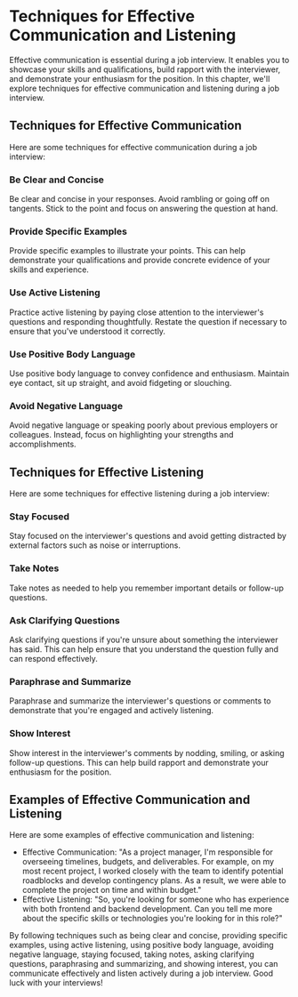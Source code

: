 Techniques for Effective Communication and Listening
===============================================================================================================

Effective communication is essential during a job interview. It enables you to showcase your skills and qualifications, build rapport with the interviewer, and demonstrate your enthusiasm for the position. In this chapter, we'll explore techniques for effective communication and listening during a job interview.

Techniques for Effective Communication
--------------------------------------

Here are some techniques for effective communication during a job interview:

### Be Clear and Concise

Be clear and concise in your responses. Avoid rambling or going off on tangents. Stick to the point and focus on answering the question at hand.

### Provide Specific Examples

Provide specific examples to illustrate your points. This can help demonstrate your qualifications and provide concrete evidence of your skills and experience.

### Use Active Listening

Practice active listening by paying close attention to the interviewer's questions and responding thoughtfully. Restate the question if necessary to ensure that you've understood it correctly.

### Use Positive Body Language

Use positive body language to convey confidence and enthusiasm. Maintain eye contact, sit up straight, and avoid fidgeting or slouching.

### Avoid Negative Language

Avoid negative language or speaking poorly about previous employers or colleagues. Instead, focus on highlighting your strengths and accomplishments.

Techniques for Effective Listening
----------------------------------

Here are some techniques for effective listening during a job interview:

### Stay Focused

Stay focused on the interviewer's questions and avoid getting distracted by external factors such as noise or interruptions.

### Take Notes

Take notes as needed to help you remember important details or follow-up questions.

### Ask Clarifying Questions

Ask clarifying questions if you're unsure about something the interviewer has said. This can help ensure that you understand the question fully and can respond effectively.

### Paraphrase and Summarize

Paraphrase and summarize the interviewer's questions or comments to demonstrate that you're engaged and actively listening.

### Show Interest

Show interest in the interviewer's comments by nodding, smiling, or asking follow-up questions. This can help build rapport and demonstrate your enthusiasm for the position.

Examples of Effective Communication and Listening
-------------------------------------------------

Here are some examples of effective communication and listening:

* Effective Communication: "As a project manager, I'm responsible for overseeing timelines, budgets, and deliverables. For example, on my most recent project, I worked closely with the team to identify potential roadblocks and develop contingency plans. As a result, we were able to complete the project on time and within budget."
* Effective Listening: "So, you're looking for someone who has experience with both frontend and backend development. Can you tell me more about the specific skills or technologies you're looking for in this role?"

By following techniques such as being clear and concise, providing specific examples, using active listening, using positive body language, avoiding negative language, staying focused, taking notes, asking clarifying questions, paraphrasing and summarizing, and showing interest, you can communicate effectively and listen actively during a job interview. Good luck with your interviews!
